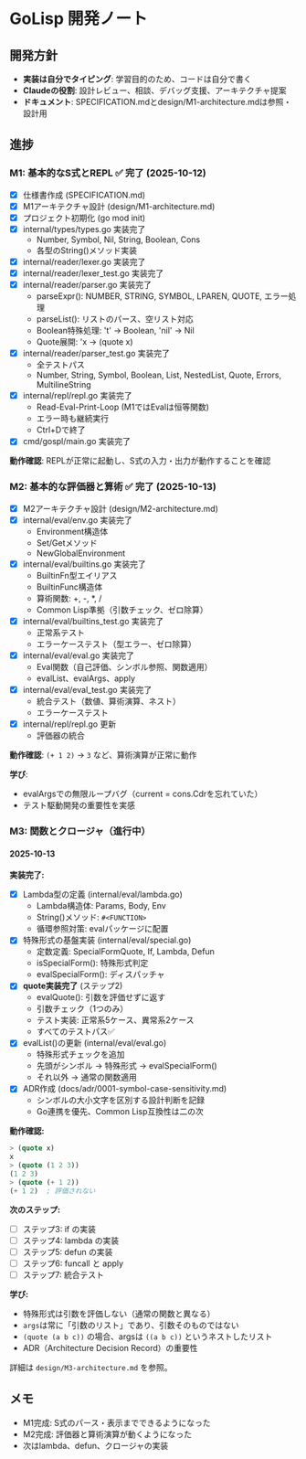 # GoLisp 開発ノート

## 開発方針

- **実装は自分でタイピング**: 学習目的のため、コードは自分で書く
- **Claudeの役割**: 設計レビュー、相談、デバッグ支援、アーキテクチャ提案
- **ドキュメント**: SPECIFICATION.mdとdesign/M1-architecture.mdは参照・設計用

## 進捗

### M1: 基本的なS式とREPL ✅ 完了 (2025-10-12)

- [x] 仕様書作成 (SPECIFICATION.md)
- [x] M1アーキテクチャ設計 (design/M1-architecture.md)
- [x] プロジェクト初期化 (go mod init)
- [x] internal/types/types.go 実装完了
  - Number, Symbol, Nil, String, Boolean, Cons
  - 各型のString()メソッド実装
- [x] internal/reader/lexer.go 実装完了
- [x] internal/reader/lexer_test.go 実装完了
- [x] internal/reader/parser.go 実装完了
  - parseExpr(): NUMBER, STRING, SYMBOL, LPAREN, QUOTE, エラー処理
  - parseList(): リストのパース、空リスト対応
  - Boolean特殊処理: 't' → Boolean, 'nil' → Nil
  - Quote展開: 'x → (quote x)
- [x] internal/reader/parser_test.go 実装完了
  - 全テストパス
  - Number, String, Symbol, Boolean, List, NestedList, Quote, Errors, MultilineString
- [x] internal/repl/repl.go 実装完了
  - Read-Eval-Print-Loop (M1ではEvalは恒等関数)
  - エラー時も継続実行
  - Ctrl+Dで終了
- [x] cmd/gospl/main.go 実装完了

**動作確認**: REPLが正常に起動し、S式の入力・出力が動作することを確認

### M2: 基本的な評価器と算術 ✅ 完了 (2025-10-13)

- [x] M2アーキテクチャ設計 (design/M2-architecture.md)
- [x] internal/eval/env.go 実装完了
  - Environment構造体
  - Set/Getメソッド
  - NewGlobalEnvironment
- [x] internal/eval/builtins.go 実装完了
  - BuiltinFn型エイリアス
  - BuiltinFunc構造体
  - 算術関数: +, -, *, /
  - Common Lisp準拠（引数チェック、ゼロ除算）
- [x] internal/eval/builtins_test.go 実装完了
  - 正常系テスト
  - エラーケーステスト（型エラー、ゼロ除算）
- [x] internal/eval/eval.go 実装完了
  - Eval関数（自己評価、シンボル参照、関数適用）
  - evalList、evalArgs、apply
- [x] internal/eval/eval_test.go 実装完了
  - 統合テスト（数値、算術演算、ネスト）
  - エラーケーステスト
- [x] internal/repl/repl.go 更新
  - 評価器の統合

**動作確認**: `(+ 1 2)` → `3` など、算術演算が正常に動作

**学び**:
- evalArgsでの無限ループバグ（current = cons.Cdrを忘れていた）
- テスト駆動開発の重要性を実感

### M3: 関数とクロージャ（進行中）

#### 2025-10-13

**実装完了:**
- [x] Lambda型の定義 (internal/eval/lambda.go)
  - Lambda構造体: Params, Body, Env
  - String()メソッド: `#<FUNCTION>`
  - 循環参照対策: evalパッケージに配置
- [x] 特殊形式の基盤実装 (internal/eval/special.go)
  - 定数定義: SpecialFormQuote, If, Lambda, Defun
  - isSpecialForm(): 特殊形式判定
  - evalSpecialForm(): ディスパッチャ
- [x] **quote実装完了** (ステップ2)
  - evalQuote(): 引数を評価せずに返す
  - 引数チェック（1つのみ）
  - テスト実装: 正常系5ケース、異常系2ケース
  - すべてのテストパス✅
- [x] evalList()の更新 (internal/eval/eval.go)
  - 特殊形式チェックを追加
  - 先頭がシンボル → 特殊形式 → evalSpecialForm()
  - それ以外 → 通常の関数適用
- [x] ADR作成 (docs/adr/0001-symbol-case-sensitivity.md)
  - シンボルの大小文字を区別する設計判断を記録
  - Go連携を優先、Common Lisp互換性は二の次

**動作確認:**
```lisp
> (quote x)
x
> (quote (1 2 3))
(1 2 3)
> (quote (+ 1 2))
(+ 1 2)  ; 評価されない
```

**次のステップ:**
- [ ] ステップ3: if の実装
- [ ] ステップ4: lambda の実装
- [ ] ステップ5: defun の実装
- [ ] ステップ6: funcall と apply
- [ ] ステップ7: 統合テスト

**学び:**
- 特殊形式は引数を評価しない（通常の関数と異なる）
- `args`は常に「引数のリスト」であり、引数そのものではない
- `(quote (a b c))` の場合、argsは `((a b c))` というネストしたリスト
- ADR（Architecture Decision Record）の重要性

詳細は `design/M3-architecture.md` を参照。

## メモ

- M1完成: S式のパース・表示までできるようになった
- M2完成: 評価器と算術演算が動くようになった
- 次はlambda、defun、クロージャの実装
